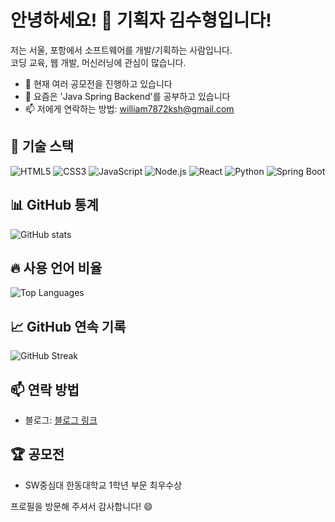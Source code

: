 # 안녕하세요! 👋 기획자 김수형입니다! 

저는 서울, 포항에서 소프트웨어를 개발/기획하는 사람입니다.  
코딩 교육, 웹 개발, 머신러닝에 관심이 많습니다.

- 🔭 현재 여러 공모전을 진행하고 있습니다
- 🌱 요즘은 'Java Spring Backend'를 공부하고 있습니다
- 📫 저에게 연락하는 방법: william7872ksh@gmail.com

## 🔧 기술 스택

![HTML5](https://img.shields.io/badge/-HTML5-E34F26?style=flat-square&logo=html5&logoColor=white)
![CSS3](https://img.shields.io/badge/-CSS3-1572B6?style=flat-square&logo=css3)
![JavaScript](https://img.shields.io/badge/-JavaScript-F7DF1E?style=flat-square&logo=javascript&logoColor=black)
![Node.js](https://img.shields.io/badge/-Node.js-339933?style=flat-square&logo=node.js&logoColor=white)
![React](https://img.shields.io/badge/-React-61DAFB?style=flat-square&logo=react&logoColor=black)
![Python](https://img.shields.io/badge/-Python-3776AB?style=flat-square&logo=python&logoColor=white)
![Spring Boot](https://img.shields.io/badge/-Spring%20Boot-6DB33F?style=flat-square&logo=spring-boot&logoColor=white)

## 📊 GitHub 통계

![GitHub stats](https://github-readme-stats.vercel.app/api?username=YourUsername&show_icons=true&theme=radical)

## 🔥 사용 언어 비율

![Top Languages](https://github-readme-stats.vercel.app/api/top-langs/?username=YourUsername&layout=compact&theme=radical)

## 📈 GitHub 연속 기록

![GitHub Streak](https://github-readme-streak-stats.herokuapp.com/?user=YourUsername&theme=radical)

## 📫 연락 방법

- 블로그: [블로그 링크](https://blog.naver.com/factory_ksh)

## 🏆 공모전
- SW중심대 한동대학교 1학년 부문 최우수상
  
프로필을 방문해 주셔서 감사합니다! 😄
